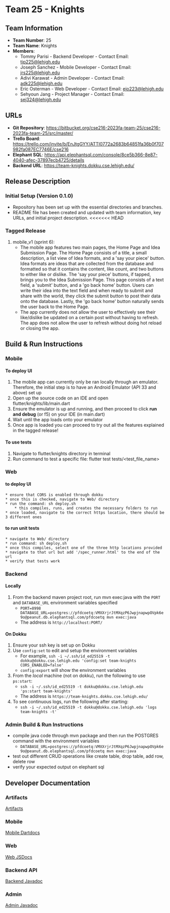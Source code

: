 # Team 25 - Knights

## Team Information
- **Team Number**: 25
- **Team Name**: Knights
- **Members**:
  - Tommy Parisi - Backend Developer - Contact Email: tjp225@lehigh.edu
  - Joseph Sanchez - Mobile Developer - Contact Email: jrs225@lehigh.edu
  - Adivi Karawat - Admin Developer - Contact Email: adk225@lehigh.edu
  - Eric Osterman - Web Developer - Contact Email: ejo223@lehigh.edu
  - Sehyoun Jang - Project Manager - Contact Email: sej324@lehigh.edu

## URLs
- **Git Repository**: <https://bitbucket.org/cse216-2023fa-team-25/cse216-2023fa-team-25/src/master/>
- **Trello Board**: <https://trello.com/invite/b/EnJtgGYY/ATTI0772a2683b64851fa36b0f707982fa087EC7746E/cse216>
- **Elephant SQL**: <https://api.elephantsql.com/console/8ce5b366-8e87-4040-afec-37897ecb4725/details>
- **Backend URL**: <https://team-knights.dokku.cse.lehigh.edu/>

## Release Description

### Initial Setup (Version 0.1.0)
- Repository has been set up with the essential directories and branches.
- README file has been created and updated with team information, key URLs, and initial project description.
<<<<<<< HEAD


### Tagged Release
1. mobile_v1 (sprint 6):
    * The mobile app features two main pages, the Home Page and Idea Submission Page. The Home Page consists of a title, a small description, a list view of Idea formats, and a 'say your piece' button. Idea formats are ideas that are collected from the database and formatted so that it contains the content, like count, and two buttons to either like or dislike. The 'say your piece' buttons, if tapped, brings you to the Idea Submission Page. This page consists of a text field, a 'submit' button, and a 'go back home' button. Users can write their idea into the text field and when ready to submit and share with the world, they click the submit button to post their data onto the database. Lastly, the 'go back home' button naturally sends the user back to the Home Page.
    * The app currently does not allow the user to effectively see their like/dislike be updated on a certain post without having to refresh. 
    The app does not allow the user to refresh without doing hot reload or closing the app.

## Build & Run Instructions

### Mobile
#### To deploy UI
1. The mobile app can currently only be ran locally through an emulator. Therefore, the initial step is to have an Android Emulator (API 33 and above) set up 
2. Open up the source code on an IDE and open flutter/knights/lib/main.dart
3. Ensure the emulator is up and running, and then proceed to click **run and debug** (or f5) on your IDE (in main.dart)
4. Wait until the app loads onto your emulator
5. Once app is loaded you can proceed to try out all the features explained in the tagged release!

#### To use tests
1. Navigate to flutter/knights directory in terminal
2. Run command to test a specific file: flutter test tests/<test_file_name>

### Web
#### to deploy UI
    * ensure that CORS is enabled through dokku
    * once this is checked, navigate to Web/ directory
    * run the command: sh deploy.sh
        * this compiles, runs, and creates the necessary folders to run
    * once loaded, navigate to the correct https location, there should be 3 different ones

#### to run unit tests
    * navigate to Web/ directory
    * run command: sh deploy.sh
    * once this compiles, select one of the three http locations provided
    * navigate to that url but add '/spec_runner.html' to the end of the url
    * verify that tests work

### Backend

#### Locally
1. From the backend maven project root, run mvn exec:java with the `PORT` and `DATABASE_URL` environment variables specified
    * `PORT=8998 DATABASE_URL=postgres://pfdcoetq:VMXXrjrJtMXqzP6JwpjnapwpOVpk6e9o@peanut.db.elephantsql.com/pfdcoetq mvn exec:java`
    * The address is `http://localhost:PORT/`

#### On Dokku
1. Ensure your ssh key is set up on Dokku
2. Use `config:set` to edit and setup the environment variables
    * For example, `ssh -i ~/.ssh/id_ed25519 -t dokku@dokku.cse.lehigh.edu 'config:set team-knights CORS_ENABLED=false'`
    * `config:export` will show the environment variables
3. From the *local* machine (not on dokku), run the following to use `ps:start`:
    * `ssh -i ~/.ssh/id_ed25519 -t dokku@dokku.cse.lehigh.edu 'ps:start team-knights'`
    * The address is `https://team-knights.dokku.cse.lehigh.edu/`
4. To see continuous logs, run the following after starting:
    * `ssh -i ~/.ssh/id_ed25519 -t dokku@dokku.cse.lehigh.edu 'logs team-knights -t'`

### Admin Build & Run Instructions
- compile java code through mvn package and then run the POSTGRES command with the environment variables
    * `DATABASE_URL=postgres://pfdcoetq:VMXXrjrJtMXqzP6JwpjnapwpOVpk6e9o@peanut.db.elephantsql.com/pfdcoetq mvn exec:java`
- test out different CRUD operations like create table, drop table, add row, delete row
- verify your expected output on elephant sql 

## Developer Documentation

### Artifacts
[Artifacts](docs/README-phase1.md)

### Mobile
[Mobile Dartdocs](docs/mobile_artifacts/api/index.html)

### Web
[Web JSDocs](docs/web_artifacts/index.html)

### Backend API
[Backend Javadoc](docs/backend-apidocs/site/apidocs/index.html)

### Admin
[Admin Javadoc](docs/admin-apidocs/index.html)

